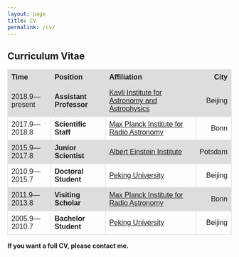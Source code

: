 ```yaml
---
layout: page
title: CV
permalink: /cv/
---
```


<style>
table {
  font-family: arial, sans-serif;
  border-collapse: collapse;
  width: 100%;
}

td, th {
  border: 1px solid #dddddd;
  text-align: left;
  padding: 8px;
}

tr:nth-child(odd) {
  background-color: #dddddd;
}
</style>

## Curriculum Vitae

| Time | Position | Affiliation | City |
| --- | --- | --- | ---:|
| 2018.9—present | **Assistant Professor** | [Kavli Institute for Astronomy and Astrophysics](http://kiaa.pku.edu.cn/) | Beijing |
| 2017.9—2018.8 | **Scientific Staff** | [Max Planck Institute for Radio Astronomy](http://www.mpifr-bonn.mpg.de/2169/en) | Bonn |
| 2015.9—2017.8 | **Junior Scientist** | [Albert Einstein Institute](http://www.aei.mpg.de/) | Potsdam | 
| 2010.9—2015.7 | **Doctoral Student** | [Peking University](http://english.pku.edu.cn/) | Beijing |
| 2011.9—2013.8 | **Visiting Scholar** | [Max Planck Institute for Radio Astronomy](http://www.mpifr-bonn.mpg.de/2169/en) | Bonn |
| 2005.9—2010.7 | **Bachelor Student** | [Peking University](http://english.pku.edu.cn/) | Beijing |
 
<p></p>

**If you want a full CV, please contact me.**
